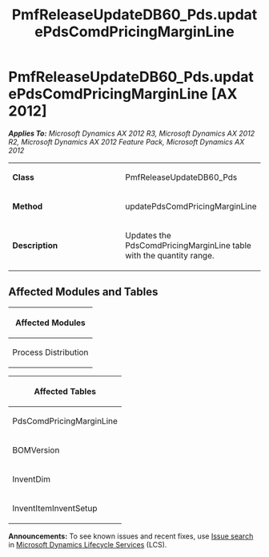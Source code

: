 ﻿---
title: PmfReleaseUpdateDB60_Pds.updatePdsComdPricingMarginLine
TOCTitle: PmfReleaseUpdateDB60_Pds.updatePdsComdPricingMarginLine
ms:assetid: fd51ae08-1140-270c-d9c6-ff65d1bd8ced
ms:mtpsurl: https://msdn.microsoft.com/en-us/library/JJ720129(v=AX.60)
ms:contentKeyID: 49712434
ms.date: 05/18/2015
mtps_version: v=AX.60
---

# PmfReleaseUpdateDB60\_Pds.updatePdsComdPricingMarginLine [AX 2012]


_**Applies To:** Microsoft Dynamics AX 2012 R3, Microsoft Dynamics AX 2012 R2, Microsoft Dynamics AX 2012 Feature Pack, Microsoft Dynamics AX 2012_

<table>
<colgroup>
<col style="width: 50%" />
<col style="width: 50%" />
</colgroup>
<tbody>
<tr class="odd">
<td><p><strong>Class</strong></p></td>
<td><p>PmfReleaseUpdateDB60_Pds</p></td>
</tr>
<tr class="even">
<td><p><strong>Method</strong></p></td>
<td><p>updatePdsComdPricingMarginLine</p></td>
</tr>
<tr class="odd">
<td><p><strong>Description</strong></p></td>
<td><p>Updates the PdsComdPricingMarginLine table with the quantity range.</p></td>
</tr>
</tbody>
</table>


## Affected Modules and Tables

<table>
<colgroup>
<col style="width: 100%" />
</colgroup>
<thead>
<tr class="header">
<th><p>Affected Modules</p></th>
</tr>
</thead>
<tbody>
<tr class="odd">
<td><p>Process Distribution</p></td>
</tr>
</tbody>
</table>


<table>
<colgroup>
<col style="width: 100%" />
</colgroup>
<thead>
<tr class="header">
<th><p>Affected Tables</p></th>
</tr>
</thead>
<tbody>
<tr class="odd">
<td><p>PdsComdPricingMarginLine</p></td>
</tr>
<tr class="even">
<td><p>BOMVersion</p></td>
</tr>
<tr class="odd">
<td><p>InventDim</p></td>
</tr>
<tr class="even">
<td><p>InventItemInventSetup</p></td>
</tr>
</tbody>
</table>

  
**Announcements:** To see known issues and recent fixes, use [Issue search](http://go.microsoft.com/fwlink/?linkid=389258) in [Microsoft Dynamics Lifecycle Services](http://go.microsoft.com/fwlink/?linkid=306505) (LCS).

